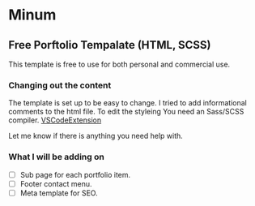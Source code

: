 # Minum

## Free Porftolio Tempalate (HTML, SCSS)

This template is free to use for both personal and commercial use.

### Changing out the content

The template is set up to be easy to change. I tried to add informational comments to the html file.
To edit the styleing You need an Sass/SCSS compiler. [VSCodeExtension](https://marketplace.visualstudio.com/items?itemName=ritwickdey.live-sass)

Let me know if there is anything you need help with.

### What I will be adding on

- [ ] Sub page for each portfolio item.
- [ ] Footer contact menu.
- [ ] Meta template for SEO.